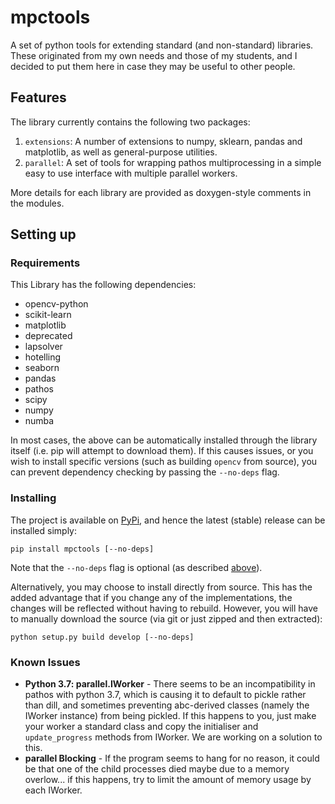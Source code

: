 # mpctools
A set of python tools for extending standard (and non-standard) libraries. These originated from
 my own needs and those of my students, and I decided to put them here in case they may be useful
 to other people.

## Features

The library currently contains the following two packages:
 1. `extensions`: A number of extensions to numpy, sklearn, pandas and matplotlib, as well as general-purpose utilities.
 2. `parallel`: A set of tools for wrapping pathos multiprocessing in a simple easy to use interface with multiple
     parallel workers.

More details for each library are provided as doxygen-style comments in the modules.

## Setting up

### Requirements

This Library has the following dependencies:
  * opencv-python
  * scikit-learn
  * matplotlib
  * deprecated
  * lapsolver
  * hotelling
  * seaborn
  * pandas
  * pathos
  * scipy
  * numpy
  * numba

In most cases, the above can be automatically installed through the library itself (i.e. pip will
attempt to download them). If this causes issues, or you wish to install specific versions (such
as building `opencv` from source), you can prevent dependency checking by passing the `--no-deps`
flag.

### Installing

The project is available on [PyPi](https://pypi.org/project/mpctools/), and hence the latest
 (stable) release can be installed simply:
  ```shell script
  pip install mpctools [--no-deps]
  ```
Note that the `--no-deps` flag is optional (as described [above](#requirements)).

Alternatively, you may choose to install directly from source. This has the added advantage that if
you change any of the implementations, the changes will be reflected without having to rebuild.
However, you will have to manually download the source (via git or just zipped and then extracted):
  ```shell script
  python setup.py build develop [--no-deps]
  ```

### Known Issues

 * **Python 3.7: parallel.IWorker** - There seems to be an incompatibility in pathos with python 3.7, which is causing
 it to  default to pickle rather than dill, and sometimes preventing abc-derived classes (namely the IWorker instance)
 from  being pickled. If this happens to you, just make your worker a standard class and copy the initialiser and 
 `update_progress` methods from IWorker. We are working on a solution to this.
 * **parallel Blocking** - If the program seems to hang for no reason, it could be that one of the child processes died
 maybe due  to a memory overlow... if this happens, try to limit the amount of memory usage by each IWorker.